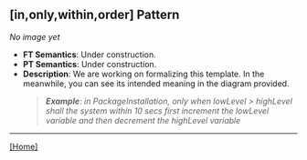 ## [in,only,within,order] Pattern
_No image yet_
 * **FT Semantics**: Under construction.
 * **PT Semantics**: Under construction.
 * **Description**: We are working on formalizing this template. In the meanwhile, you can see its intended meaning in the diagram provided.
   > **_Example_**: _in PackageInstallation, only when lowLevel > highLevel shall the system  within 10 secs first  increment the lowLevel variable and then  decrement the highLevel variable_   
***
[[Home]](../semantics.md)